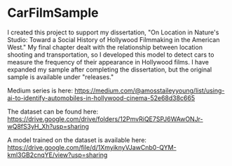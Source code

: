 # CarFilmSample

I created this project to support my dissertation, "On Location in Nature's Studio: Toward a Social History of Hollywood Filmmaking in the American West." My final chapter dealt with the relationship between location shooting and transportation, so I developed this model to detect cars to measure the frequency of their appearance in Hollywood films. I have expanded my sample after completing the dissertation, but the original sample is available under "releases."

Medium series is here: https://medium.com/@amosstaileyyoung/list/using-ai-to-identify-automobiles-in-hollywood-cinema-52e68d38c665

The dataset can be found here: https://drive.google.com/drive/folders/12PmvRiQE7SPJ6WAwONJr-wQ8fS3yH_Xh?usp=sharing

A model trained on the dataset is available here: https://drive.google.com/file/d/1XmyiknyVJawCnb0-QYM-kml3GB2cnqYE/view?usp=sharing
